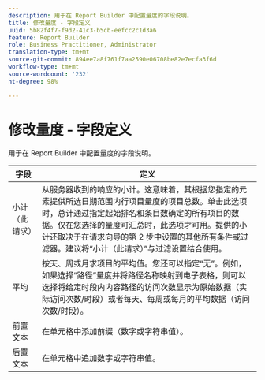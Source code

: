 ```yaml
---
description: 用于在 Report Builder 中配置量度的字段说明。
title: 修改量度 - 字段定义
uuid: 5b82f4f7-f9d2-41c3-b5cb-eefcc2c1d3a6
feature: Report Builder
role: Business Practitioner, Administrator
translation-type: tm+mt
source-git-commit: 894ee7a8f761f7aa2590e06708be82e7ecfa3f6d
workflow-type: tm+mt
source-wordcount: '232'
ht-degree: 98%

---
```



# 修改量度 - 字段定义

用于在 Report Builder 中配置量度的字段说明。

| 字段 | 定义 |
|--- |--- |
| 小计（此请求） | 从服务器收到的响应的小计。这意味着，其根据您指定的元素提供所选日期范围内行项目量度的项目总数。单击此选项时，总计通过指定起始排名和条目数确定的所有项目的数据。仅在您选择的量度可汇总时，此选项才可用。提供的小计还取决于在请求向导的第 2 步中设置的其他所有条件或过滤器。建议将“小计（此请求）”与过滤设置结合使用。 |
| 平均 | 按天、周或月求项目的平均值。您还可以指定“无”。例如，如果选择“路径”量度并将路径名称映射到电子表格，则可以选择将给定时段内内容路径的访问次数显示为原始数据（实际访问次数/时段）或者每天、每周或每月的平均数据（访问次数/时段）。 |
| 前置文本 | 在单元格中添加前缀（数字或字符串值）。 |
| 后置文本 | 在单元格中追加数字或字符串值。 |
